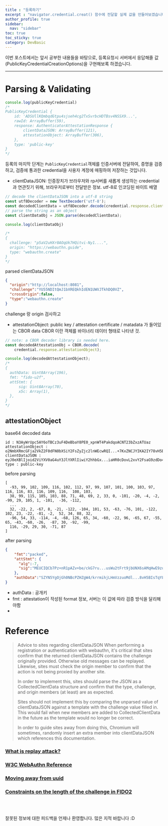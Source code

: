 ```yaml
---
title : "등록하기"
excerpt : "navigator.credential.creat() 함수에 전달할 실제 값을 만들어보겠습니다."
author_profile: true
sidebar:
  nav: "sidebar"
toc: true
toc_sticky: true
category: DevBasic
---
```



이번 포스트에서는 앞서 공부한 내용들을 바탕으로, 등록요청시 서버에서 응답해줄 값(PublicKeyCredentialCreationOptions)을 구현해보록 하겠습니다.  
    
---
  
# Parsing & Validating

```javascript
console.log(publicKeyCredential)
/*
PublicKeyCredential {
    id: 'ADSUllKQmbqdGtpu4sjseh4cg2TxSvrbcHDTBsv4NSSX9...',
    rawId: ArrayBuffer(59),
    response: AuthenticatorAttestationResponse {
        clientDataJSON: ArrayBuffer(121),
        attestationObject: ArrayBuffer(306),
    },
    type: 'public-key'
}
*/
```

등록의 마지막 단계는 `PublicKeyCredential`객체를 인증서버에 전달하여, 증명을 검증하고, 검증에 통과한 credential을 사용자 계정에 매핑하여 저장하는 것입니다.  

* clientDataJSON: 
인증장치가 브라우저와 rp서버를 새롭게 생성하는 credential과 연관짓기 위해, 브라우저로부터 전달받은 정보. utf-8로 인코딩된 바이트 배열

```javascript
// decode the clientDataJSON into a utf-8 string
const utf8Decoder = new TextDecoder('utf-8');
const decodedClientData = utf8Decoder.decode(credential.response.clientDataJSON)
// parse the string as an object
const clientDataObj = JSON.parse(decodedClientData);

console.log(clientDataObj)

/*
{
  challenge: "p5aV2uHXr0AOqUk7HQitvi-Ny1....",
  origin: "https://webauthn.guide",
  type: "webauthn.create"
}
*/
```

parsed clientDataJSON 
```json
{
  "origin":"http://localhost:8081",
  "challenge":"YU55NDItQmJ1bXREQkhIdEN1UWVJTkhDQ0VZ",
  "crossOrigin":false,
  "type":"webauthn.create"
}
```
challenge 랑 origin 검사하고 



* attestationObject:
public key / attestation certificate / matadata 가 들어있는 CBOR data
CBOR 이란 객체를 바이너리 데이터 형태로 나타낸 것.

```javascript
// note: a CBOR decoder library is needed here.
const decodedAttestationObj = CBOR.decode(
    credential.response.attestationObject);

console.log(decodedAttestationObject);
/*
{
  authData: Uint8Array(196),
  fmt: "fido-u2f",
  attStmt: {
      sig: Uint8Array(70),
      x5c: Array(1),
  },
}
*/
```

## attestationObject
base64 decoded data
```text
id : N3AyWrUpc5AY6oTBCz3uF4DeBbaY8PE0_xpnWT4PakdqoACNT23bZxzATUaz
attestationObject : o2NmbXRmcGFja2VkZ2F0dFN0bXSiY2FsZyZjc2lnWEcwRQI...+7KxZNCJYIKA2IY78vH5BIsTqYL9DyUHVxOb0XbepHqSddOMdHrlX
clientDataJSON : eyJ0eXBlIjoid2ViYXV0aG4uY3JlYXRlIiwiY2hhbGx...iaHR0cDovL2xvY2FsaG9zdDo4MDgxIiwiY3Jvc3NPcmlnaW4iOmZhbHNlfQ==
type : public-key
```


before parsing
```text
[
  -93, 99, 102, 109, 116, 102, 112, 97, 99, 107, 101, 100, 103, 97, 116, 116, 83, 116, 109, 116,  108, 103,
  38, 99, 115, 105, 103, 88, 71, 48, 69, 2, 33, 0, -101, -20, -4, -2, -99, 29, 105, 1, -101,  -36, -112,
  ...
  32, -22, 2, -67, 8, -21, -122, -104, 101, 53, -63, -76, 101, -122, 102, 23, -22, -81, -2,  52, 34, 88, 32,
  -96, 54, 33, -114, -4, -68, 126, 65, 34, -60, -22, 96, -65, 67, -55, 65, -43, -60, -26,  -87, 30, -92, -99,
  116, -29, 29, 30, -71, 87
]
```
after parsing 
```json
{
    "fmt":"packed",
    "attStmt": {
      "alg":-7,
      "sig":"MEUCIQCb7Pz+nR1pAZv+be/ckG7ru...usWu2tFrt9jbUNX6sAMqHwE9zukGVOmSv5fUJ2P9A="
    },
    "authData":"SZYN5YgOjGh0NBcPZHZgW4/krrmihjLHmVzzuoMdl...8vH5BIsTqYL9DyUHVxOb0XbepHqSddOMdHrlX"
}
```   
  - authData : 공개키
  - fmt : attestation이 작성된 format 정보, 서버는 이 값에 따라 검증 방식을 달리해야함
  - 
 
# Reference

> Advice to sites regarding clientDataJSON
When performing a registration or authentication with webauthn, it's critical that sites confirm that the returned clientDataJSON contains the challenge originally provided. 
> Otherwise old messages can be replayed. Likewise, sites must check the origin member to confirm that the action is not being proxied by another site.
>  
> In order to implement this, sites should parse the JSON as a CollectedClientData structure and confirm that the type, challenge, and origin members (at least) are as expected.
>  
> Sites should not implement this by comparing the unparsed value of clientDataJSON against a template with the challenge value filled in. 
> This would fail when new members are added to CollectedClientData in the future as the template would no longer be correct.
>  
> In order to guide sites away from doing this, Chromium will sometimes, randomly insert an extra member into clientDataJSON which references this documentation.


### **[What is replay attack?](https://academy.binance.com/en/articles/what-is-a-replay-attack)**

### **[W3C WebAuthn Reference](https://w3c.github.io/webauthn/#sctn-cryptographic-challenges)**  
  
### **[Moving away from uuid](https://neilmadden.blog/2018/08/30/moving-away-from-uuids/)**  
  
### **[Constraints on the length of the challenge in FIDO2](https://groups.google.com/a/fidoalliance.org/g/fido-dev/c/la5eGs484n8)**  
  
&nbsp;  
&nbsp;  
  
잘못된 정보에 대한 피드백을 언제나 환영합니다. 많은 지적 바랍니다 :D  